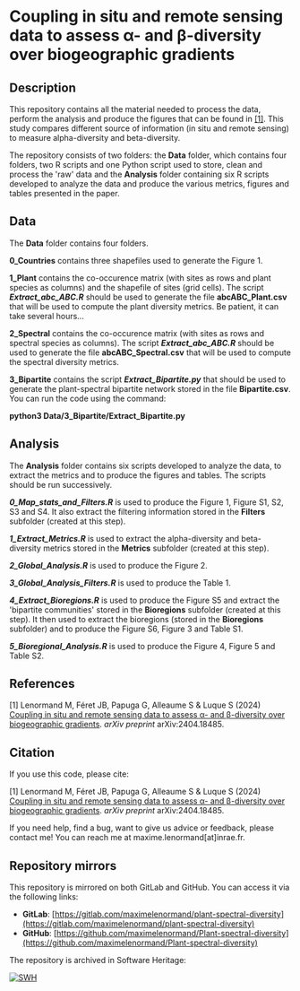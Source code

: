 # Coupling in situ and remote sensing data to assess α- and β-diversity over biogeographic gradients

## Description

This repository contains all the material needed to process the data, perform 
the analysis and produce the figures that can be found in 
[[1]](https://arxiv.org/abs/2404.18485). This study compares different source of 
information (in situ and remote sensing)
to measure alpha-diversity and beta-diversity.

The repository consists of two folders: the **Data** folder, which contains 
four folders, two R scripts and one Python script 
used to store, clean and process the 'raw' data and
the **Analysis** folder containing six R scripts developed to analyze the data
and produce the various metrics, figures and tables presented in the paper. 

## Data

The **Data** folder contains four folders.

**0_Countries** contains three shapefiles used to generate the Figure 1.

**1_Plant** contains the co-occurence matrix (with sites as rows and plant 
species as columns) and the shapefile of sites (grid cells). The script 
***Extract_abc_ABC.R*** should be used to generate the file **abcABC_Plant.csv**
that will be used to compute the plant diversity metrics. 
Be patient, it can take several hours...

**2_Spectral** contains the co-occurence matrix (with sites as rows and spectral 
species as columns). The script 
***Extract_abc_ABC.R*** should be used to generate the file **abcABC_Spectral.csv**
that will be used to compute the spectral diversity metrics.

**3_Bipartite** contains the script ***Extract_Bipartite.py*** that should be
used to generate the plant-spectral bipartite network stored in the file 
**Bipartite.csv**. You can run the code using the command:

**python3 Data/3_Bipartite/Extract_Bipartite.py**

## Analysis

The **Analysis** folder contains six scripts developed to analyze the data, 
to extract the metrics and to produce the figures and tables. The scripts 
should be run successively.

***0_Map_stats_and_Filters.R*** is used to produce the Figure 1, 
Figure S1, S2, S3 and S4. It also extract the filtering information stored in
the **Filters** subfolder (created at this step).

***1_Extract_Metrics.R*** is used to extract the alpha-diversity and 
beta-diversity 
metrics stored in the **Metrics** subfolder (created at this step).

***2_Global_Analysis.R*** is used to produce the Figure 2.

***3_Global_Analysis_Filters.R*** is used to produce the Table 1.

***4_Extract_Bioregions.R*** is used to produce the Figure S5 and extract the
'bipartite communities' stored in the **Bioregions** subfolder
(created at this step). It then used to extract the bioregions (stored in
the **Bioregions** subfolder) and to produce the Figure S6, Figure 3 and Table
S1.

***5_Bioregional_Analysis.R*** is used to produce the Figure 4, Figure 5 and 
Table S2.

## References

[1] Lenormand M, Féret JB, Papuga G, Alleaume S & Luque S (2024) [Coupling in situ and remote sensing data to assess α- and β-diversity over biogeographic gradients](https://arxiv.org/abs/2404.18485). 
*arXiv preprint* arXiv:2404.18485.  

## Citation

If you use this code, please cite:

[1] Lenormand M, Féret JB, Papuga G, Alleaume S & Luque S (2024) [Coupling in situ and remote sensing data to assess α- and β-diversity over biogeographic gradients](https://arxiv.org/abs/2404.18485). 
*arXiv preprint* arXiv:2404.18485. 

If you need help, find a bug, want to give us advice or feedback, please contact me!
You can reach me at maxime.lenormand[at]inrae.fr.

## Repository mirrors

This repository is mirrored on both GitLab and GitHub. You can access it via the following links:

- **GitLab**: [https://gitlab.com/maximelenormand/plant-spectral-diversity](https://gitlab.com/maximelenormand/plant-spectral-diversity)  
- **GitHub**: [https://github.com/maximelenormand/Plant-spectral-diversity](https://github.com/maximelenormand/Plant-spectral-diversity)  

The repository is archived in Software Heritage:

[![SWH](https://archive.softwareheritage.org/badge/origin/https://github.com/maximelenormand/Plant-spectral-diversity/)](https://archive.softwareheritage.org/browse/origin/?origin_url=https://github.com/maximelenormand/Plant-spectral-diversity)
